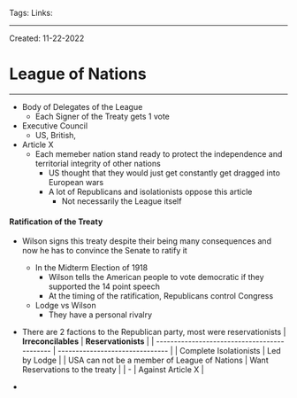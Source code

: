 Tags:
Links: 

---
Created: 11-22-2022
# League of Nations
---

- Body of Delegates of the League
	- Each Signer of the Treaty gets 1 vote
- Executive Council
	- US, British, 
- Article X
	- Each memeber nation stand ready to protect the independence and territorial integrity of other nations
		- US thought that they would just get constantly get dragged into European wars
		- A lot of Republicans and isolationists oppose this article
			- Not necessarily the League itself

#### Ratification of the Treaty
- Wilson signs this treaty despite their being many consequences and now he has to convince the Senate to ratify it
	- In the Midterm Election of 1918
		- Wilson tells the American people to vote democratic if they supported the 14 point speech
		- At the timing of the ratification, Republicans control Congress
	- Lodge vs Wilson
		- They have a personal rivalry

- There are 2 factions to the Republican party, most were reservationists
| **Irreconcilables**                          | **Reservationists**             |
| -------------------------------------------- | ------------------------------- |
| Complete Isolationists                       | Led by Lodge                    |
| USA can not be a member of League of Nations | Want Reservations to the treaty |
| -                                            | Against Article X                                |

- 